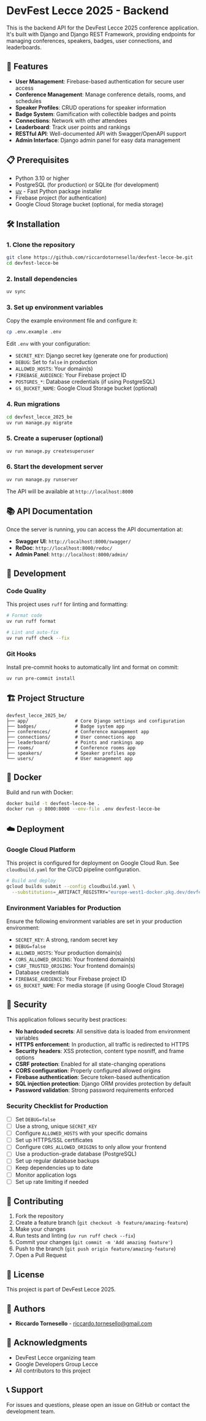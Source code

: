 # DevFest Lecce 2025 - Backend

This is the backend API for the DevFest Lecce 2025 conference application. It's built with Django and Django REST Framework, providing endpoints for managing conferences, speakers, badges, user connections, and leaderboards.

## 🚀 Features

- **User Management**: Firebase-based authentication for secure user access
- **Conference Management**: Manage conference details, rooms, and schedules
- **Speaker Profiles**: CRUD operations for speaker information
- **Badge System**: Gamification with collectible badges and points
- **Connections**: Network with other attendees
- **Leaderboard**: Track user points and rankings
- **RESTful API**: Well-documented API with Swagger/OpenAPI support
- **Admin Interface**: Django admin panel for easy data management

## 📋 Prerequisites

- Python 3.10 or higher
- PostgreSQL (for production) or SQLite (for development)
- [uv](https://github.com/astral-sh/uv) - Fast Python package installer
- Firebase project (for authentication)
- Google Cloud Storage bucket (optional, for media storage)

## 🛠️ Installation

### 1. Clone the repository

```bash
git clone https://github.com/riccardotornesello/devfest-lecce-be.git
cd devfest-lecce-be
```

### 2. Install dependencies

```bash
uv sync
```

### 3. Set up environment variables

Copy the example environment file and configure it:

```bash
cp .env.example .env
```

Edit `.env` with your configuration:

- `SECRET_KEY`: Django secret key (generate one for production)
- `DEBUG`: Set to `false` in production
- `ALLOWED_HOSTS`: Your domain(s)
- `FIREBASE_AUDIENCE`: Your Firebase project ID
- `POSTGRES_*`: Database credentials (if using PostgreSQL)
- `GS_BUCKET_NAME`: Google Cloud Storage bucket (optional)

### 4. Run migrations

```bash
cd devfest_lecce_2025_be
uv run manage.py migrate
```

### 5. Create a superuser (optional)

```bash
uv run manage.py createsuperuser
```

### 6. Start the development server

```bash
uv run manage.py runserver
```

The API will be available at `http://localhost:8000`

## 📚 API Documentation

Once the server is running, you can access the API documentation at:

- **Swagger UI**: `http://localhost:8000/swagger/`
- **ReDoc**: `http://localhost:8000/redoc/`
- **Admin Panel**: `http://localhost:8000/admin/`

## 🧪 Development

### Code Quality

This project uses `ruff` for linting and formatting:

```bash
# Format code
uv run ruff format

# Lint and auto-fix
uv run ruff check --fix
```

### Git Hooks

Install pre-commit hooks to automatically lint and format on commit:

```bash
uv run pre-commit install
```

## 🏗️ Project Structure

```
devfest_lecce_2025_be/
├── app/                 # Core Django settings and configuration
├── badges/              # Badge system app
├── conferences/         # Conference management app
├── connections/         # User connections app
├── leaderboard/         # Points and rankings app
├── rooms/               # Conference rooms app
├── speakers/            # Speaker profiles app
└── users/               # User management app
```

## 🐳 Docker

Build and run with Docker:

```bash
docker build -t devfest-lecce-be .
docker run -p 8000:8000 --env-file .env devfest-lecce-be
```

## ☁️ Deployment

### Google Cloud Platform

This project is configured for deployment on Google Cloud Run. See `cloudbuild.yaml` for the CI/CD pipeline configuration.

```bash
# Build and deploy
gcloud builds submit --config cloudbuild.yaml \
  --substitutions=_ARTIFACT_REGISTRY="europe-west1-docker.pkg.dev/devfest-lecce/devfest-lecce",_SERVICE_REGION="europe-west1"
```

### Environment Variables for Production

Ensure the following environment variables are set in your production environment:

- `SECRET_KEY`: A strong, random secret key
- `DEBUG=false`
- `ALLOWED_HOSTS`: Your production domain(s)
- `CORS_ALLOWED_ORIGINS`: Your frontend domain(s)
- `CSRF_TRUSTED_ORIGINS`: Your frontend domain(s)
- Database credentials
- `FIREBASE_AUDIENCE`: Your Firebase project ID
- `GS_BUCKET_NAME`: For media storage (if using Google Cloud Storage)

## 🔐 Security

This application follows security best practices:

- **No hardcoded secrets**: All sensitive data is loaded from environment variables
- **HTTPS enforcement**: In production, all traffic is redirected to HTTPS
- **Security headers**: XSS protection, content type nosniff, and frame options
- **CSRF protection**: Enabled for all state-changing operations
- **CORS configuration**: Properly configured allowed origins
- **Firebase authentication**: Secure token-based authentication
- **SQL injection protection**: Django ORM provides protection by default
- **Password validation**: Strong password requirements enforced

### Security Checklist for Production

- [ ] Set `DEBUG=false`
- [ ] Use a strong, unique `SECRET_KEY`
- [ ] Configure `ALLOWED_HOSTS` with your specific domains
- [ ] Set up HTTPS/SSL certificates
- [ ] Configure `CORS_ALLOWED_ORIGINS` to only allow your frontend
- [ ] Use a production-grade database (PostgreSQL)
- [ ] Set up regular database backups
- [ ] Keep dependencies up to date
- [ ] Monitor application logs
- [ ] Set up rate limiting if needed

## 🤝 Contributing

1. Fork the repository
2. Create a feature branch (`git checkout -b feature/amazing-feature`)
3. Make your changes
4. Run tests and linting (`uv run ruff check --fix`)
5. Commit your changes (`git commit -m 'Add amazing feature'`)
6. Push to the branch (`git push origin feature/amazing-feature`)
7. Open a Pull Request

## 📝 License

This project is part of DevFest Lecce 2025.

## 👥 Authors

- **Riccardo Tornesello** - [riccardo.tornesello@gmail.com](mailto:riccardo.tornesello@gmail.com)

## 🙏 Acknowledgments

- DevFest Lecce organizing team
- Google Developers Group Lecce
- All contributors to this project

## 📞 Support

For issues and questions, please open an issue on GitHub or contact the development team.
